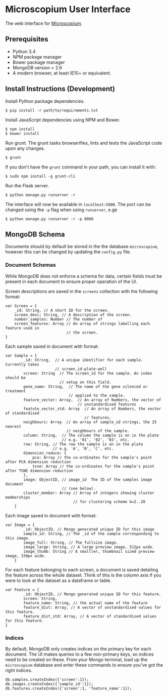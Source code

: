 # Microscopium User Interface

The web interface for [Microscopium](https://github.com/microscopium/microscopium).

Prerequisites
-------------

* Python 3.4
* NPM package manager
* Bower package manager
* MongoDB version > 2.6
* A modern browser, at least IE10+ or equivalent.

Install Instructions (Development)
----------------------------------

Install Python package dependencies.

```console
$ pip install -r path/to/requirements.txt
```

Install JavaScript dependencies using NPM and Bower.

```console
$ npm install
$ bower install
```

Run grunt. The grunt tasks browserifies, lints and tests the JavaScript code upon any changes.

```console
$ grunt
```

If you don't have the `grunt` command in your path, you can install it
with:

```console
$ sudo npm install -g grunt-cli
```

Run the Flask server.

```console
$ python manage.py runserver -r
```

The interface will now be available in ``localhost:5000``. The port can be changed using the ``-p``
flag when using ``runserver``, e.ge

```console
$ python manage.py runserver -r -p 8080
```

MongoDB Schema
--------------

Documents should by default be stored in the the database ``microscopium``,
however this can be changed by updating the ``config.py`` file.

### Document Schemas ###

While MongoDB does not enforce a schema for data, certain fields must be present in
each document to ensure proper operation of the UI.

Screen descriptions are saved in the ``screens`` collection with the
following format:

```
var Screen = {
    _id: String, // A short ID for the screen.
    screen_desc: String, // A description of the screen.
    number_samples: Number // The number of
    screen_features: Array // An array of strings labelling each feature used in
                           // the screen.
}
```

Each sample saved in document with format:

```
var Sample = {
        _id: String,  // A unique identifier for each sample. Currently takes
                      // screen_id-plate-well
        screen: String  // The screen_id for the sample. An index should be
                        // setup on this field.
        gene_name: String,  // The name of the gene silenced or treatment
                            // applied to the sample.
        feature_vector: Array,  // An array of Numbers, the vector of
                                // unstandardised features
        featute_vector_std: Array  // An array of Numbers, the vector of standardised
                                   // features.
        neighbours: Array  // An array of sample_id strings, the 25 nearest
                           // neighbours of the sample.
        column: String,  // The column the sample is on in the plate
                         // e.g. '01', '02', '03', etc.
        row: String, // The row the sample is on in the plate
                     // e.g. 'A', 'B', 'C', etc.
        dimension_reduce: {
            pca: Array // the co-ordinates for the sample's point after PCA dimension reduction
            tsne: Array // the co-ordinates for the sample's point after TSNE dimension reduction
        },
        image: ObjectID, // image_id  The ID of the samples image document
                         // (see below).
        cluster_member: Array // Array of integers showing cluster memberships
                              // for clustering scheme k=2..20
    }
```

Each image saved in document with format:

```
var Image = {
        _id: ObjectID, // Mongo generated unique ID for this image
        sample_id: String, // The _id of the sample corresponding to this image.
        image_full: String, // The fullsize image.
        image_large: String, // A large preview image, 512px wide.
        image_thumb: String // A smalller, thumbnail sized preview image, 150px wide.
    }
```

For each feature belonging to each screen, a document is saved detailing the feature
across the whole dataset. Think of this is the column axis if you were to look at the
dataset as a dataframe or table.

```
var Feature = {
        _id: ObjectID, // Mongo generated unique ID for this feature.
        screen: String,
        feature_name: String, // the actual name of the feature
        feature_dist: Array, // A vector of unstandardised values for this feature.
        feature_dist_std: Array, // A vector of standardised values for this feature.
}
```
### Indices ###

By default, MongoDB only creates indices on the primary key for each document.
The UI makes queries to a few non-primary keys, so indices need to be created on these.
From your Mongo terminal, load up the ``microscopium`` database and enter these commands
to ensure you've got the right indices.

```
db.samples.createIndex({'screen':1});
db.images.createIndex({'sample_id':1});
db.features.createIndex({'screen':1, 'feature_name':1});
```
